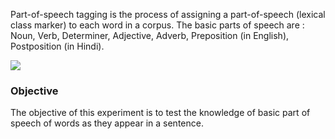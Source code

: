 Part-of-speech tagging is the process of assigning a part-of-speech (lexical class marker) to each word in a corpus. The basic parts of speech are : Noun, Verb, Determiner, Adjective, Adverb, Preposition (in English), Postposition (in Hindi).


<img src="Exp5/a.jpg">


<br/>

### Objective


The objective of this experiment is to test the knowledge of basic part of speech of words as they appear in a sentence.